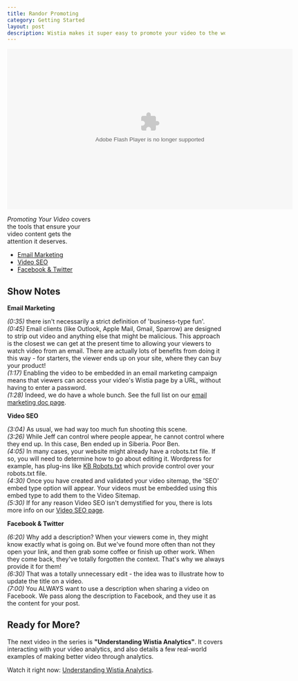 ```yaml
---
title: Randor Promoting
category: Getting Started
layout: post
description: Wistia makes it super easy to promote your video to the world. From email marketing to social sharing, we've got it all covered.
---
```


<style type="text/css">
  a.call_to_action {
    color: white !important;
  }

  a.call_to_action:hover {
    text-decoration: none !important;
    color: yellow !important;
  }
</style>

<div id="the_video" class="video_embed">
<div id="wistia_07bb07bab1" class="wistia_embed" style="width:660px;height:371px;" data-video-width="660" data-video-height="371"><object id="wistia_07bb07bab1_seo" classid="clsid:D27CDB6E-AE6D-11cf-96B8-444553540000" style="display:block;height:371px;position:relative;width:660px;"><param name="movie" value="http://embed.wistia.com/flash/embed_player_v2.0.swf?2012-06-01"></param><param name="allowfullscreen" value="true"></param><param name="allowscriptaccess" value="always"></param><param name="bgcolor" value="#000000"></param><param name="wmode" value="opaque"></param><param name="flashvars" value="customColor=4991C4&hdUrl%5Bheight%5D=720&hdUrl%5Btype%5D=hdflv&hdUrl%5Burl%5D=http%3A%2F%2Fembed.wistia.com%2Fdeliveries%2Ff09dd04506b8ba13c2d0b4f93bc039accef4000b.bin&hdUrl%5Bwidth%5D=1280&mediaDuration=471.0&stillUrl=http%3A%2F%2Fembed.wistia.com%2Fdeliveries%2Fbc44f8a271215adf1020d717a4db00f3bf55df75.jpg%3Fimage_crop_resized%3D660x371&unbufferedSeek=true&videoUrl=http%3A%2F%2Fembed.wistia.com%2Fdeliveries%2F17b311bc9c6e2678a3dac41822a9b2093441f091.bin"></param><embed src="http://embed.wistia.com/flash/embed_player_v2.0.swf?2012-06-01" allowfullscreen="true" allowscriptaccess="always" bgcolor=#000000 flashvars="customColor=4991C4&hdUrl%5Bheight%5D=720&hdUrl%5Btype%5D=hdflv&hdUrl%5Burl%5D=http%3A%2F%2Fembed.wistia.com%2Fdeliveries%2Ff09dd04506b8ba13c2d0b4f93bc039accef4000b.bin&hdUrl%5Bwidth%5D=1280&mediaDuration=471.0&stillUrl=http%3A%2F%2Fembed.wistia.com%2Fdeliveries%2Fbc44f8a271215adf1020d717a4db00f3bf55df75.jpg%3Fimage_crop_resized%3D660x371&unbufferedSeek=true&videoUrl=http%3A%2F%2Fembed.wistia.com%2Fdeliveries%2F17b311bc9c6e2678a3dac41822a9b2093441f091.bin" name="wistia_07bb07bab1_html" style="display:block;height:100%;position:relative;width:100%;" type="application/x-shockwave-flash" wmode="opaque"></embed></object></div>
<script charset="ISO-8859-1" src="http://fast.wistia.com/static/concat/E-v1.js"></script>
<script>
wistiaEmbed = Wistia.embed("07bb07bab1", {
  version: "v1",
  videoWidth: 660,
  videoHeight: 371,
  playerColor: "4991C4"
});
Wistia.plugin.postRoll(wistiaEmbed, {
    version: "v1",
    raw: "<style type=\"text/css\">\n#container {\ncolor: white;\ntext-align: center;\n}\n\na.call_to_action {\ntext-decoration: none;\ncolor: white;\n}\n\na.call_to_action:hover {\ncolor: yellow;\n}\n\n</style>\n\n<div id=\"container\">\n<strong>Other Wistia Videos:</strong><br>\n<a class=\"call_to_action\" href=\"http://wistia.com/doc/randor_basics\">Wistia Basics</a><br>\n<a class=\"call_to_action\" href=\"http://wistia.com/doc/randor_customization\">Customizing Your Embed</a><br>\n<a class=\"call_to_action\" href=\"http://wistia.com/doc/randor_analytics\">Understanding Analytics</a><br>\n</div>\n",
    style: {
    backgroundColor: "#141314",
    color: "#ffffff",
    fontSize: "36px",
    fontFamily: "Gill Sans, Helvetica, Arial, sans-serif",
    textAlign: "left"
    }
});
Wistia.plugin.socialbar(wistiaEmbed, {
    version: "v1",
    buttons: "embed-twitter-facebook",
    logo: true,
    tweetText: "Promoting Your Video",
    badgeUrl: "http://wistia.com",
    badgeImage: "http://static.wistia.com/images/badges/wistia_100x96_black.png"
});
</script>
<script charset="ISO-8859-1" src="http://fast.wistia.com/embed/medias/07bb07bab1/metadata.js"></script>
</div>

<div class="randor_links" >
<p style="width:205px;"><em>Promoting Your Video</em> covers the tools that ensure your video content gets the attention it deserves.</p>
<ul>
<li><a class="chap_link" id="first_chap" href="#" onclick="wistiaEmbed.time(0).play(); return false;">Email Marketing</a></li>
<li><a class="chap_link" id="second_chap" href="#" onclick="wistiaEmbed.time(166).play(); return false;">Video SEO</a></li>
<li><a class="chap_link" id="third_chap" href="#" onclick="wistiaEmbed.time(333).play(); return false;">Facebook & Twitter</a></li>
</div>


## Show Notes

**Email Marketing**

*(0:35)* there isn't necessarily a strict definition of 'business-type fun'.<br/>
*(0:45)* Email clients (like Outlook, Apple Mail, Gmail, Sparrow) are designed to strip out video and anything else that might be malicious.  This approach is the closest we can get at the present time to allowing your viewers to watch video from an email.  There are actually lots of benefits from doing it this way - for starters, the viewer ends up on your site, where they can buy your product!<br/>
*(1:17)* Enabling the video to be embedded in an email marketing campaign means that viewers can access your video's Wistia page by a URL, without having to enter a password.<br/>
*(1:28)* Indeed, we do have a whole bunch.  See the full list on our [email marketing doc page](/email-marketing#email_provider_list.html).<br/>

**Video SEO**

*(3:04)* As usual, we had way too much fun shooting this scene.<br/>
*(3:26)* While Jeff can control where people appear, he cannot control where they end up.  In this case, Ben ended up in Siberia.  Poor Ben.<br/>
*(4:05)* In many cases, your website might already have a robots.txt file. If so, you will need to determine how to go about editing it. Wordpress for example, has plug-ins like [KB Robots.txt](/http://wordpress.org/extend/plugins/kb-robotstxt/.html) which provide control over your robots.txt file.<br/>
*(4:30)* Once you have created and validated your video sitemap, the 'SEO' embed type option will appear.  Your videos must be embedded using this embed type to add them to the Video Sitemap.<br/>
*(5:30)* If for any reason Video SEO isn't demystified for you, there is lots more info on our [Video SEO page](/video-seo).<br/>

**Facebook & Twitter**

*(6:20)* Why add a description?  When your viewers come in, they might know exactly what is going on.  But we've found more often than not they open your link, and then grab some coffee or finish up other work.  When they come back, they've totally forgotten the context.  That's why we always provide it for them!<br/>
*(6:30)* That was a totally unnecessary edit - the idea was to illustrate how to update the title on a video.<br/>
*(7:00)* You ALWAYS want to use a description when sharing a video on Facebook.  We pass along the description to Facebook, and they use it as the content for your post.<br/>

## Ready for More?

The next video in the series is **"Understanding Wistia Analytics"**.  It covers interacting with your video analytics, and also details a few real-world examples of making better video through analytics.

Watch it right now: [Understanding Wistia Analytics](/randor-analytics).

<script>
var url = window.location.href.toString();
var playInterval;
if (url.indexOf('hf') != -1 || url.indexOf('hm') != -1)
{
    playInterval = setInterval(autoPlay, 100);
}
function autoPlay()
{
    try{
    wistiaEmbed.play();
    clearInterval(playInterval);
    } catch (e) {}
}
</script>

